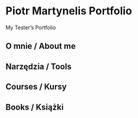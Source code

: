 # Piotr Martynelis Portfolio
My Tester’s Portfolio

## O mnie / About me

## Narzędzia / Tools

## Courses / Kursy

## Books / Książki
